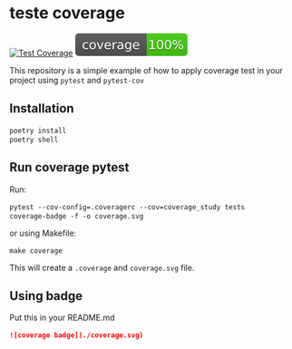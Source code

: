 # teste coverage

[![Test Coverage](https://github.com/GussSoares/coverage-study/actions/workflows/test-coverage.yml/badge.svg?branch=main)](https://github.com/GussSoares/coverage-study/actions/workflows/test-coverage.yml)
![coverage badge](./coverage.svg)

This repository is a simple example of how to apply coverage test in your project using `pytest` and `pytest-cov`

## Installation

```shell
poetry install
poetry shell
```

## Run coverage pytest

Run: 
```shell
pytest --cov-config=.coveragerc --cov=coverage_study tests
coverage-badge -f -o coverage.svg
```
or using Makefile:
```shell
make coverage
```
This will create a `.coverage` and `coverage.svg` file.

## Using badge

Put this in your README.md

```md
![coverage badge](./coverage.svg)
```
